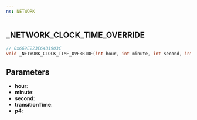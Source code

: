 ```yaml
---
ns: NETWORK
---
```

## _NETWORK_CLOCK_TIME_OVERRIDE

```c
// 0x669E223E64B1903C
void _NETWORK_CLOCK_TIME_OVERRIDE(int hour, int minute, int second, int transitionTime, BOOL p4);
```

## Parameters
* **hour**:
* **minute**:
* **second**:
* **transitionTime**:
* **p4**:
